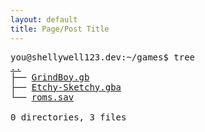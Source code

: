 ```yaml
---
layout: default
title: Page/Post Title
---
```

<pre>
you@shellywell123.dev:~/games$ tree
<a href="../../tree/index.html">..</a>
├── <a href="./tree/games/gb-grind-boy.html">GrindBoy.gb</a>
├── <a href="./tree/games/gba-etchy-sketchy.html">Etchy-Sketchy.gba</a>
└── <a href="./tree/games/basement.html">roms.sav</a>

0 directories, 3 files
</pre>
